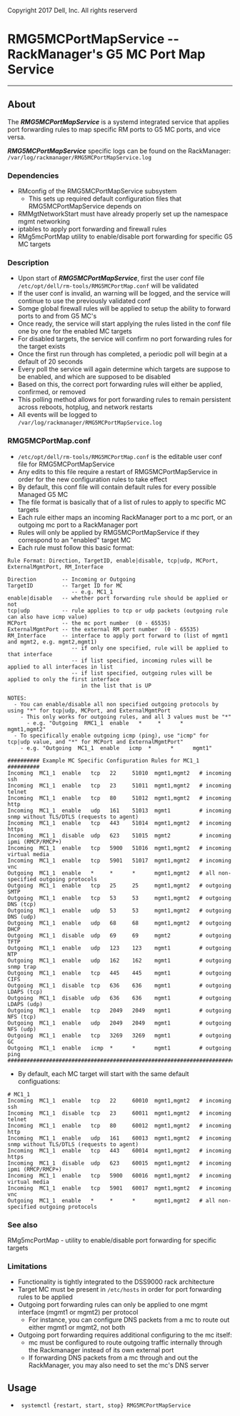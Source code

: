 Copyright 2017 Dell, Inc. All rights reserverd
 
# RMG5MCPortMapService -- RackManager's G5 MC Port Map Service

---

## About
The ***RMG5MCPortMapService*** is a systemd integrated service that applies port forwarding rules to map specific RM ports to G5 MC ports,
and vice versa.

***RMG5MCPortMapService*** specific logs can be found on the RackManager: `/var/log/rackmanager/RMG5MCPortMapService.log`

### Dependencies
* RMconfig of the RMG5MCPortMapService subsystem
  * This sets up required default configuration files that RMG5MCPortMapService depends on
* RMMgtNetworkStart must have already properly set up the namespace mgmt networking
* iptables to apply port forwarding and firewall rules
* RMg5mcPortMap utility to enable/disable port forwarding for specific G5 MC targets

### Description
* Upon start of ***RMG5MCPortMapService***, first the user conf file `/etc/opt/dell/rm-tools/RMG5MCPortMap.conf` will be validated
* If the user conf is invalid, an warning will be logged, and the service will continue to use the previously validated conf
* Somge global firewall rules will be applied to setup the ability to forward ports to and from G5 MC's
* Once ready, the service will start applying the rules listed in the conf file one by one for the enabled MC targets
* For disabled targets, the service will confirm no port forwarding rules for the target exists
* Once the first run through has completed, a periodic poll will begin at a default of 20 seconds
* Every poll the service will again determine which targets are suppose to be enabled, and which are supposed to be disabled
* Based on this, the correct port forwarding rules will either be applied, confirmed, or removed
* This polling method allows for port forwarding rules to remain persistent across reboots, hotplug, and network restarts
* All events will be logged to `/var/log/rackmanager/RMG5MCPortMapService.log`

### RMG5MCPortMap.conf
* `/etc/opt/dell/rm-tools/RMG5MCPortMap.conf` is the editable user conf file for RMG5MCPortMapService
* Any edits to this file require a restart of RMG5MCPortMapService in order for the new configuration rules to take effect
* By default, this conf file will contain default rules for every possible Managed G5 MC
* The file format is basically that of a list of rules to apply to specific MC targets
* Each rule either maps an incoming RackManager port to a mc port, or an outgoing mc port to a RackManager port
* Rules will only be applied by RMG5MCPortMapService if they correspond to an "enabled" target MC
* Each rule must follow this basic format:

```
Rule Format: Direction, TargetID, enable|disable, tcp|udp, MCPort, ExternalMgmtPort, RM_Interface

Direction        -- Incoming or Outgoing
TargetID         -- Target ID for MC
                    -- e.g. MC1_1
enable|disable   -- whether port forwarding rule should be applied or not
tcp|udp          -- rule applies to tcp or udp packets (outgoing rule can also have icmp value)
MCPort           -- the mc port number  (0 - 65535)
ExternalMgmtPort -- the external RM port number  (0 - 65535)
RM_Interface     -- interface to apply port forward to (list of mgmt1 and mgmt2, e.g. mgmt2,mgmt1)
                    -- if only one specified, rule will be applied to that interface
                    -- if list specified, incoming rules will be applied to all interfaces in list
                    -- if list specified, outgoing rules will be applied to only the first interface
                       in the list that is UP

NOTES:
  - You can enable/disable all non specified outgoing protocols by using "*" for tcp|udp, MCPort, and ExternalMgmtPort
    - This only works for outgoing rules, and all 3 values must be "*"
      - e.g. "Outgoing  RMC1_1  enable   *     *      *      mgmt1,mgmt2"
  - To specifically enable outgoing icmp (ping), use "icmp" for tcp|udp value, and "*" for MCPort and ExternalMgmtPort"
    - e.g. "Outgoing  MC1_1  enable   icmp  *      *      mgmt1"

########## Example MC Specific Configuration Rules for MC1_1 ##########
Incoming  MC1_1  enable   tcp   22     51010  mgmt1,mgmt2   # incoming ssh
Incoming  MC1_1  enable   tcp   23     51011  mgmt1,mgmt2   # incoming telnet
Incoming  MC1_1  enable   tcp   80     51012  mgmt1,mgmt2   # incoming http
Incoming  MC1_1  enable   udp   161    51013  mgmt1         # incoming snmp without TLS/DTLS (requests to agent)
Incoming  MC1_1  enable   tcp   443    51014  mgmt1,mgmt2   # incoming https
Incoming  MC1_1  disable  udp   623    51015  mgmt2         # incoming ipmi (RMCP/RMCP+)
Incoming  MC1_1  enable   tcp   5900   51016  mgmt1,mgmt2   # incoming virtual media
Incoming  MC1_1  enable   tcp   5901   51017  mgmt1,mgmt2   # incoming vnc
Outgoing  MC1_1  enable   *     *      *      mgmt1,mgmt2   # all non-specified outgoing protocols
Outgoing  MC1_1  enable   tcp   25     25     mgmt1,mgmt2   # outgoing SMTP
Outgoing  MC1_1  enable   tcp   53     53     mgmt1,mgmt2   # outgoing DNS (tcp)
Outgoing  MC1_1  enable   udp   53     53     mgmt1,mgmt2   # outgoing DNS (udp)
Outgoing  MC1_1  enable   udp   68     68     mgmt1,mgmt2   # outgoing DHCP
Outgoing  MC1_1  disable  udp   69     69     mgmt2         # outgoing TFTP
Outgoing  MC1_1  enable   udp   123    123    mgmt1         # outgoing NTP
Outgoing  MC1_1  enable   udp   162    162    mgmt1         # outgoing snmp trap
Outgoing  MC1_1  enable   tcp   445    445    mgmt1         # outgoing CIFS
Outgoing  MC1_1  disable  tcp   636    636    mgmt1         # outgoing LDAPS (tcp)
Outgoing  MC1_1  disable  udp   636    636    mgmt1         # outgoing LDAPS (udp)
Outgoing  MC1_1  enable   tcp   2049   2049   mgmt1         # outgoing NFS (tcp)
Outgoing  MC1_1  enable   udp   2049   2049   mgmt1         # outgoing NFS (udp)
Outgoing  MC1_1  enable   tcp   3269   3269   mgmt1         # outgoing GC
Outgoing  MC1_1  enable   icmp  *      *      mgmt1         # outgoing ping
#######################################################################
```

* By default, each MC target will start with the same default configuations:

```
# MC1_1
Incoming  MC1_1  enable   tcp   22     60010  mgmt1,mgmt2   # incoming ssh
Incoming  MC1_1  disable  tcp   23     60011  mgmt1,mgmt2   # incoming telnet
Incoming  MC1_1  enable   tcp   80     60012  mgmt1,mgmt2   # incoming http
Incoming  MC1_1  enable   udp   161    60013  mgmt1,mgmt2   # incoming snmp without TLS/DTLS (requests to agent)
Incoming  MC1_1  enable   tcp   443    60014  mgmt1,mgmt2   # incoming https
Incoming  MC1_1  disable  udp   623    60015  mgmt1,mgmt2   # incoming ipmi (RMCP/RMCP+)
Incoming  MC1_1  enable   tcp   5900   60016  mgmt1,mgmt2   # incoming virtual media
Incoming  MC1_1  enable   tcp   5901   60017  mgmt1,mgmt2   # incoming vnc
Outgoing  MC1_1  enable   *     *      *      mgmt1,mgmt2   # all non-specified outgoing protocols
```

### See also
RMg5mcPortMap - utility to enable/disable port forwarding for specific targets

### Limitations
* Functionality is tightly integrated to the DSS9000 rack architecture
* Target MC must be present in `/etc/hosts` in order for port forwarding rules to be applied
* Outgoing port forwarding rules can only be applied to one mgmt interface (mgmt1 or mgmt2) per protocol
  * For instance, you can configure DNS packets from a mc to route out either mgmt1 or mgmt2, not both
* Outgoing port forwarding requires additional configuring to the mc itself:
  * mc must be configured to route outgoing traffic internally through the Rackmanager instead of its own external port
  * If forwarding DNS packets from a mc through and out the RackManager, you may also need to set the mc's DNS server

## Usage
* ` systemctl {restart, start, stop} RMG5MCPortMapService`
